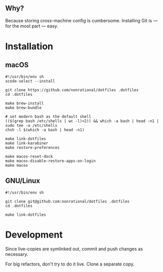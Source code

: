 ## Why?

Because storing cross-machine config is cumbersome. Installing Git is &mdash; for the most part &mdash; easy.

# Installation

## macOS

```shell
#!/usr/bin/env sh
xcode-select --install

git clone https://github.com/nonrational/dotfiles .dotfiles
cd .dotfiles

make brew-install
make brew-bundle

# set modern bash as the default shell
(($(grep bash /etc/shells | wc -l)<2)) && which -a bash | head -n1 | sudo tee -a /etc/shells
chsh -l $(which -a bash | head -n1)

make link-dotfiles
make link-karabiner
make restore-preferences

make macos-reset-dock
make macos-disable-restore-apps-on-login
make macos
```

## GNU/Linux

```shell
#!/usr/bin/env sh

git clone git@github.com:nonrational/dotfiles .dotfiles
cd .dotfiles

make link-dotfiles
```

# Development

Since live-copies are symlinked out, commit and push changes as necessary.

For big refactors, don't try to do it live. Clone a separate copy.
